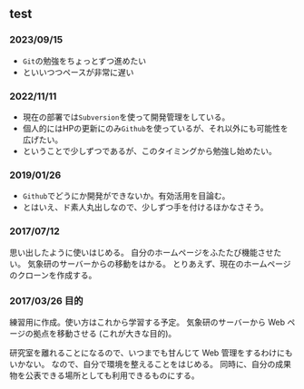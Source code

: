 ## test
### 2023/09/15
- `Git`の勉強をちょっとずつ進めたい
- といいつつペースが非常に遅い

### 2022/11/11
- 現在の部署では`Subversion`を使って開発管理をしている。
- 個人的にはHPの更新にのみ`Github`を使っているが、それ以外にも可能性を広げたい。
- ということで少しずつであるが、このタイミングから勉強し始めたい。

### 2019/01/26
- `Github`でどうにか開発ができないか。有効活用を目論む。
- とはいえ、ド素人丸出しなので、少しずつ手を付けるほかなさそう。

### 2017/07/12
思い出したように使いはじめる。
自分のホームページをふたたび機能させたい。
気象研のサーバーからの移動をはかる。
とりあえず、現在のホームページのクローンを作成する。

### 2017/03/26 目的
練習用に作成。使い方はこれから学習する予定。
気象研のサーバーから Web ページの拠点を移動させる (これが大きな目的)。

研究室を離れることになるので、いつまでも甘んじて Web 管理をするわけにもいかない。
なので、自分で環境を整えることをはじめる。
同時に、自分の成果物を公表できる場所としても利用できるものにする。
